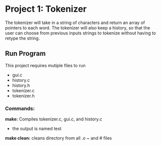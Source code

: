 Project 1: Tokenizer
====================
The tokenizer will take in a string of characters and return an array of pointers to each word. The tokenizer will also keep a history, so that the user can choose from previous inputs strings to tokenize without having to retype the string.

Run Program
---------------
This project requires mutiple files to run
- gui.c
- history.c
- history.h
- tokenizer.c
- tokenizer.h

### Commands:
**make:** Compiles tokenizer.c, gui.c, and history.c
  - the output is named test

**make clean:** cleans directory from all .o ~ and # files
